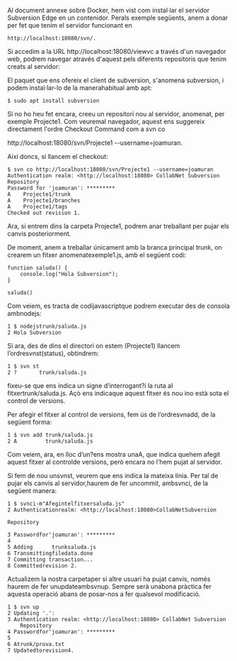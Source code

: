 
Al document annexe sobre Docker, hem vist com instal·lar el servidor Subversion Edge en un contenidor. Perals exemple següents, anem a donar per fet que tenim el servidor funcionant en

```
http://localhost:18080/svn/.
```

Si accedim a la URL http://localhost:18080/viewvc a través d'un navegador web, podrem navegar através d'aquest pels diferents repositoris que tenim creats al servidor:

El paquet que ens ofereix el client de subversion, s'anomena subversion, i podem instal·lar-lo de la manerahabitual amb apt:

```
$ sudo apt install subversion
```

Si no ho heu fet encara, creeu un repositori nou al servidor, anomenat, per exemple Projecte1. Com veuremal navegador, aquest ens suggereix directament l'ordre Checkout Command com a svn co


http://localhost:18080/svn/Projecte1 --username=joamuran.


Així doncs, si llancem el checkout:


```
$ svn co http://localhost:18080/svn/Projecte1 --username=joamuran
Authentication realm: <http://localhost:18080> CollabNet Subversion
Repository
Password for 'joamuran': *********
A    Projecte1/trunk
A    Projecte1/branches
A    Projecte1/tags
Checked out revision 1.
```

Ara, si entrem dins la carpeta Projecte1, podrem anar treballant per pujar els canvis posteriorment.

De moment, anem a treballar únicament amb la branca principal trunk, on crearem un fitxer anomenatexemple1.js, amb el següent codi:


```
function saluda() {
    console.log("Hola Subversion");
}

saluda()
```

Com veiem, es tracta de codijavascriptque podrem executar des de consola ambnodejs:

```
1 $ nodejstrunk/saluda.js
2 Hola Subversion
```

Si ara, des de dins el directori on estem (Projecte1) llancem l’ordresvnst(status), obtindrem:

```
1 $ svn st
2 ?       trunk/saluda.js
```

fixeu-se que ens indica un signe d’interrogant?i la ruta al fitxertrunk/saluda.js. Açò ens indicaque aquest fitxer és nou ino està sota el control de versions.

Per afegir el fitxer al control de versions, fem ús de l’ordresvnadd, de la següent forma:

```
1 $ svn add trunk/saluda.js
2 A         trunk/saluda.js
```

Com veiem, ara, en lloc d’un?ens mostra unaA, que indica quehem afegit aquest fitxer al controlde versions, però encara no l’hem pujat al servidor.

Si fem de nou unsvnst, veurem que ens indica la mateixa línia. Per tal de pujar els canvis al servidor,haurem de fer uncommit, ambsvnci, de la següent manera:

```
1 $ svnci-m"Afegintelfitxersaluda.js"
2 Authenticationrealm: <http://localhost:18080>CollabNetSubversion

Repository

3 Passwordfor'joamuran': *********
4
5 Adding      trunksaluda.js
6 Transmittingfiledata.done
7 Committing transaction...
8 Committedrevision 2.
```

Actualizem la nostra carpetaper si altre usuari ha pujat canvis, només haurem de fer unupdateambsvnup. Sempre serà unabona pràctica fer aquesta operació abans de posar-nos a fer qualsevol modificació.


```
1 $ svn up 
2 Updating '.':
3 Authentication realm: <http://localhost:18080> CollabNet Subversion 
    Repository
4 Passwordfor'joamuran': *********
5 
6 Atrunk/prova.txt
7 Updatedtorevision4.
```
